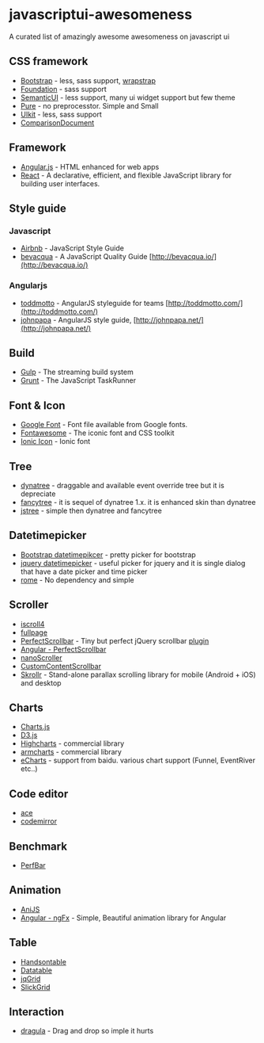javascriptui-awesomeness
========================

A curated list of amazingly awesome awesomeness on javascript ui

## CSS framework
 - [Bootstrap](http://getbootstrap.com/) - less, sass support, [wrapstrap](https://wrapbootstrap.com/)
 - [Foundation](http://foundation.zurb.com/) - sass support 
 - [SemanticUI](http://semantic-ui.com/) - less support, many ui widget support but few theme
 - [Pure](http://purecss.io/) - no preprocesstor. Simple and Small
 - [UIkit](http://getuikit.com/) - less, sass support
 - [ComparisonDocument](http://www.sitepoint.com/5-most-popular-frontend-frameworks-compared/)

## Framework
 - [Angular.js](https://github.com/angular/angular.js) - HTML enhanced for web apps 
 - [React](https://github.com/facebook/react) - A declarative, efficient, and flexible JavaScript library for building user interfaces. 

## Style guide

### Javascript
- [Airbnb](https://github.com/airbnb/javascript) - JavaScript Style Guide
- [bevacqua](https://github.com/bevacqua/js) - A JavaScript Quality Guide [http://bevacqua.io/](http://bevacqua.io/)

### Angularjs
- [toddmotto](https://github.com/toddmotto/angularjs-styleguide) - AngularJS styleguide for teams [http://toddmotto.com/](http://toddmotto.com/)
- [johnpapa](https://github.com/johnpapa/angular-styleguide) - AngularJS style guide, [http://johnpapa.net/](http://johnpapa.net/)

## Build
- [Gulp](http://gulpjs.com/) -  The streaming build system 
- [Grunt](http://gruntjs.com/) - The JavaScript TaskRunner

## Font & Icon
 - [Google Font](https://github.com/google/fonts) - Font file available from Google fonts.
 - [Fontawesome](http://fortawesome.github.io/Font-Awesome/) - The iconic font and CSS toolkit
 - [Ionic Icon](http://ionicons.com/) - Ionic font

## Tree
- [dynatree](https://code.google.com/p/dynatree/) - draggable and available event override tree but it is depreciate
- [fancytree](https://github.com/mar10/fancytree) - it is sequel of dynatree 1.x. it is enhanced skin than dynatree
- [jstree](http://www.jstree.com/) - simple then dynatree and fancytree

## Datetimepicker
- [Bootstrap datetimepikcer](http://tarruda.github.io/bootstrap-datetimepicker/) - pretty picker for bootstrap
- [jquery datetimepicker](https://github.com/trentrichardson/jQuery-Timepicker-Addon) - useful picker for jquery and it is single dialog that have a date picker and time picker
- [rome](https://github.com/bevacqua/rome) - No dependency and simple

## Scroller
- [iscroll4](http://cubiq.org/iscroll-4)
- [fullpage](https://github.com/alvarotrigo/fullPage.js#fullpagejs)
- [PerfectScrollbar](http://noraesae.github.io/perfect-scrollbar/) - Tiny but perfect jQuery scrollbar [plugin](http://noraesae.github.io/perfect-scrollbar)
- [Angular - PerfectScrollbar](https://github.com/itsdrewmiller/angular-perfect-scrollbar)
- [nanoScroller](http://jamesflorentino.github.io/nanoScrollerJS/)
- [CustomContentScrollbar](http://manos.malihu.gr/tuts/jquery_custom_scrollbar.html)
- [Skrollr](https://github.com/Prinzhorn/skrollr) - Stand-alone parallax scrolling library for mobile (Android + iOS) and desktop

## Charts
- [Charts.js](http://www.chartjs.org/)
- [D3.js](http://d3js.org/)
- [Highcharts](http://www.highcharts.com/) - commercial library
- [armcharts](http://www.amcharts.com/) - commercial library
- [eCharts](http://echarts.baidu.com/index-en.html) - support from baidu. various chart support (Funnel, EventRiver etc..)

## Code editor
- [ace](http://ace.c9.io/#nav=about)
- [codemirror](http://codemirror.net/)

## Benchmark
- [PerfBar](http://lafikl.github.io/perfBar/)

## Animation
- [AniJS](http://anijs.github.io/)
- [Angular - ngFx](https://github.com/Hendrixer/ngFx) - Simple, Beautiful animation library for Angular

## Table
- [Handsontable](http://handsontable.com/)
- [Datatable](http://www.datatables.net/)
- [jqGrid](http://www.trirand.com/blog/)
- [SlickGrid](https://github.com/mleibman/SlickGrid)

## Interaction
- [dragula](https://github.com/bevacqua/dragula) - Drag and drop so imple it hurts
